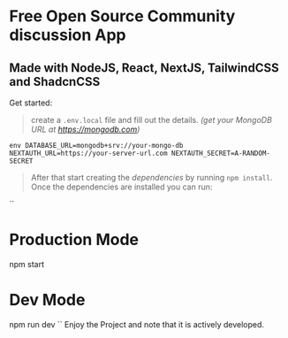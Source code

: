 # Free Open Source Community discussion App
## Made with NodeJS, React, NextJS, TailwindCSS and ShadcnCSS

Get started:

> create a `.env.local` file and fill out the details. *(get your MongoDB URL at https://mongodb.com)*

``env
DATABASE_URL=mongodb+srv://your-mongo-db
NEXTAUTH_URL=https://your-server-url.com
NEXTAUTH_SECRET=A-RANDOM-SECRET
``

> After that start creating the *dependencies* by running `npm install`. Once the dependencies are installed you can run:

``
# Production Mode
npm start

# Dev Mode
npm run dev
``
Enjoy the Project and note that it is actively developed.
